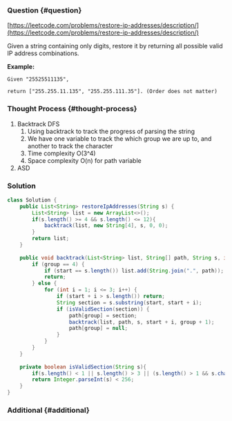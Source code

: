### Question {#question}

[https://leetcode.com/problems/restore-ip-addresses/description/](https://leetcode.com/problems/restore-ip-addresses/description/)

Given a string containing only digits, restore it by returning all possible valid IP address combinations.

**Example:**

```
Given "25525511135",

return ["255.255.11.135", "255.255.111.35"]. (Order does not matter)
```

### Thought Process {#thought-process}

1. Backtrack DFS
   1. Using backtrack to track the progress of parsing the string
   2. We have one variable to track the which group we are up to, and another to track the character
   3. Time complexity O\(3^4\)
   4. Space complexity O\(n\) for path variable
2. ASD

### Solution

```java
class Solution {
    public List<String> restoreIpAddresses(String s) {
        List<String> list = new ArrayList<>();
        if(s.length() >= 4 && s.length() <= 12){
            backtrack(list, new String[4], s, 0, 0);
        }
        return list;
    }
    
    public void backtrack(List<String> list, String[] path, String s, int start, int group){
        if (group == 4) {
            if (start == s.length()) list.add(String.join(".", path));
            return;
        } else {
            for (int i = 1; i <= 3; i++) {
                if (start + i > s.length()) return;
                String section = s.substring(start, start + i);
                if (isValidSection(section)) {
                    path[group] = section;
                    backtrack(list, path, s, start + i, group + 1);
                    path[group] = null;
                }
            }
        }
    }
    
    private boolean isValidSection(String s){
        if(s.length() < 1 || s.length() > 3 || (s.length() > 1 && s.charAt(0) == '0')) return false;
        return Integer.parseInt(s) < 256;
    }
}
```

### Additional {#additional}



